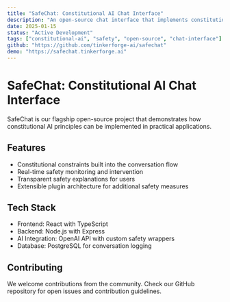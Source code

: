 ```yaml
---
title: "SafeChat: Constitutional AI Chat Interface"
description: "An open-source chat interface that implements constitutional AI principles for safer conversations with large language models."
date: 2025-01-15
status: "Active Development"
tags: ["constitutional-ai", "safety", "open-source", "chat-interface"]
github: "https://github.com/tinkerforge-ai/safechat"
demo: "https://safechat.tinkerforge.ai"
---
```


# SafeChat: Constitutional AI Chat Interface

SafeChat is our flagship open-source project that demonstrates how constitutional AI principles can be implemented in practical applications.

## Features

- Constitutional constraints built into the conversation flow
- Real-time safety monitoring and intervention
- Transparent safety explanations for users
- Extensible plugin architecture for additional safety measures

## Tech Stack

- Frontend: React with TypeScript
- Backend: Node.js with Express
- AI Integration: OpenAI API with custom safety wrappers
- Database: PostgreSQL for conversation logging

## Contributing

We welcome contributions from the community. Check our GitHub repository for open issues and contribution guidelines.
